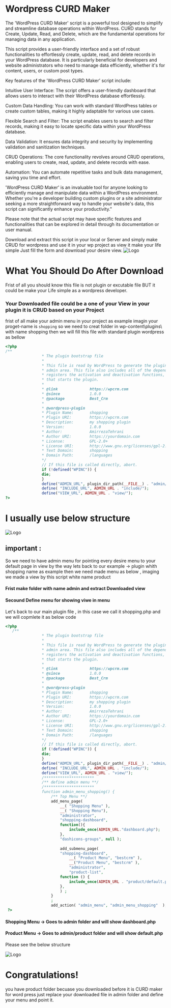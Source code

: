 # Wordpress CURD Maker
The 'WordPress CURD Maker' script is a powerful tool designed to simplify and streamline database operations within WordPress. CURD stands for Create, Update, Read, and Delete, which are the fundamental operations for managing data in any application.

This script provides a user-friendly interface and a set of robust functionalities to effortlessly create, update, read, and delete records in your WordPress database. It is particularly beneficial for developers and website administrators who need to manage data efficiently, whether it's for content, users, or custom post types.

Key features of the 'WordPress CURD Maker' script include:

Intuitive User Interface: The script offers a user-friendly dashboard that allows users to interact with their WordPress database effortlessly.

Custom Data Handling: You can work with standard WordPress tables or create custom tables, making it highly adaptable for various use cases.

Flexible Search and Filter: The script enables users to search and filter records, making it easy to locate specific data within your WordPress database.

Data Validation: It ensures data integrity and security by implementing validation and sanitization techniques.

CRUD Operations: The core functionality revolves around CRUD operations, enabling users to create, read, update, and delete records with ease.

Automation: You can automate repetitive tasks and bulk data management, saving you time and effort.

'WordPress CURD Maker' is an invaluable tool for anyone looking to efficiently manage and manipulate data within a WordPress environment. Whether you're a developer building custom plugins or a site administrator seeking a more straightforward way to handle your website's data, this script can significantly enhance your productivity."

Please note that the actual script may have specific features and functionalities that can be explored in detail through its documentation or user manual.

Download and extract this script in your local or Server and simply make CRUD for wordpress and use it in your wp project as view it make your life simple 
Just fill the form and download your desire view.
![Logo](https://iili.io/HoE4wGa.png)

# What You Should Do After Download
Frist of all you should know this file is not plugin or excutable file BUT it could be make your Life simple as a wordpress developer.
 

### Your Downloaded file could be a one of your View in your plugin it is CRUD based on your Project 

frist of all make your admin menu in your project as example imagin your proget-name is ``shopping``
so we need to creat folder in wp-content\plugins\ with name shopping then we will fill this file with standard plugin wordpress as bellow


```php
<?php
/**
                * The plugin bootstrap file
                *
                * This file is read by WordPress to generate the plugin information in the plugin
                * admin area. This file also includes all of the dependencies used by the plugin,
                * registers the activation and deactivation functions, and defines a function
                * that starts the plugin.
                *
                * @link              https://wpcrm.com
                * @since             1.0.0
                * @package           Best_Crm
                *
                * @wordpress-plugin
                * Plugin Name:       shopping
                * Plugin URI:        https://wpcrm.com
                * Description:       my shopping plugin
                * Version:           1.0.0
                * Author:            AmirrezaTehrani
                * Author URI:        https://yourdomain.com
                * License:           GPL-2.0+
                * License URI:       http://www.gnu.org/licenses/gpl-2.0.txt
                * Text Domain:       shopping
                * Domain Path:       /languages
                */
                // If this file is called directly, abort.
                if (!defined("WPINC")) {
                die;
                }
                define("ADMIN_URL", plugin_dir_path(__FILE__) . "admin/");
                define( "INCLUDE_URL", ADMIN_URL . "include/");
                define("VIEW_URL", ADMIN_URL . "view/");
?>
```
# I usually use below structure
![Logo](https://iili.io/HoE8loJ.png)

##  important :
 So we need to have admin menu for pointing every desire menu to your default page in view by the way lets back to our example -> plugin whith shopping name as example then we need made menu as below , imaging we made a view by this script white name product

#### Frist make folder with name admin and extract Downloaded view
#### Secound Define menu for showing viwe in menu

Let's back to our main plugin file , in this case we call it shopping.php and we will copmlete it as below code

```php
<?php
   /**
                * The plugin bootstrap file
                *
                * This file is read by WordPress to generate the plugin information in the plugin
                * admin area. This file also includes all of the dependencies used by the plugin,
                * registers the activation and deactivation functions, and defines a function
                * that starts the plugin.
                *
                * @link              https://wpcrm.com
                * @since             1.0.0
                * @package           Best_Crm
                *
                * @wordpress-plugin
                * Plugin Name:       shopping
                * Plugin URI:        https://wpcrm.com
                * Description:       my shopping plugin
                * Version:           1.0.0
                * Author:            AmirrezaTehrani
                * Author URI:        https://yourdomain.com
                * License:           GPL-2.0+
                * License URI:       http://www.gnu.org/licenses/gpl-2.0.txt
                * Text Domain:       shopping
                * Domain Path:       /languages
                */
                // If this file is called directly, abort.
                if (!defined("WPINC")) {
                die;
                }
                define("ADMIN_URL", plugin_dir_path(__FILE__) . "admin/");
                define( "INCLUDE_URL", ADMIN_URL . "include/");
                define("VIEW_URL", ADMIN_URL . "view/");
                /**********************
                /** define admin menu **/
                /**********************
                function admin_menu_shopping() {
                    /** Top Menu **/
                    add_menu_page(
                        __( "Shopping Menu" ),
                        __( "Shopping Menu"),
                        "administrator", 
                        "shopping-dashboard",
                        function(){
                            include_once(ADMIN_URL."dashboard.php");
                        },
                        "dashicons-groups", null );
 
                        add_submenu_page(
                        "shopping-dashboard",
                            __( "Product Menu", "bestcrm" ),
                            __("Product Menu", "bestcrm" ),
                            "administrator",
                            "product-list",
                        function () {
                            include_once(ADMIN_URL . "product/default.php");
                        },
                        ) ;
                    }
                    ;
                    add_action( "admin_menu", "admin_menu_shopping"  );
 ?> 
```
#### Shopping Menu -> Goes to admin folder and will show dashboard.php
#### Product Menu -> Goes to admin/product folder and will show default.php
 Please see the below structure

![Logo](https://iili.io/HoEgucl.png)

# Congratulations!
you have product folder becuase you downloaded before it is CURD maker for word press just replace your downloaded file in admin folder and define your menu and point it.
